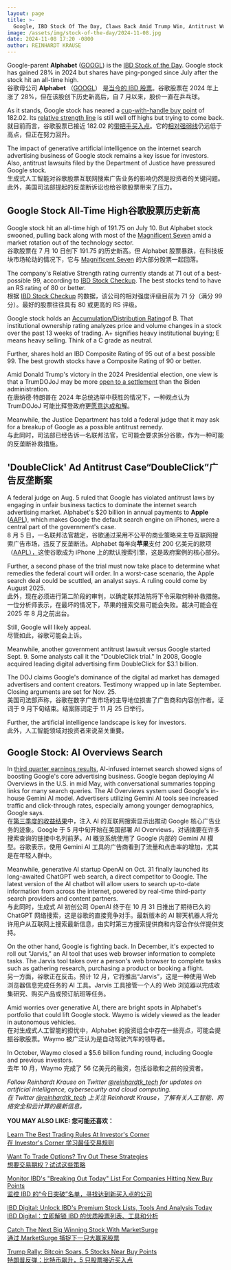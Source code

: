 ```yaml
---
layout: page
title: >-
  Google, IBD Stock Of The Day, Claws Back Amid Trump Win, Antitrust Worries, Fierce AI Competition	谷歌，今日 IBD 股票，在特朗普获胜中扳回一城，反垄断担忧，激烈的人工智能竞争
image: /assets/img/stock-of-the-day/2024-11-08.jpg
date: 2024-11-08 17:20 -0800
author: REINHARDT KRAUSE
---
```







Google-parent **Alphabet** ([GOOGL](https://research.investors.com/quote.aspx?symbol=GOOGL)) is the [IBD Stock of the Day](https://www.investors.com/category/research/ibd-stock-of-the-day/). Google stock has gained 28% in 2024 but shares have ping-ponged since July after the stock hit an all-time high.  
谷歌母公司 **Alphabet** （[GOOGL](https://research.investors.com/quote.aspx?symbol=GOOGL)） 是[当今的 IBD 股票](https://www.investors.com/category/research/ibd-stock-of-the-day/)。谷歌股票在 2024 年上涨了 28%，但在该股创下历史新高后，自 7 月以来，股价一直在乒乓球。


As it stands, Google stock has neared a [cup-with-handle buy point](https://www.investors.com/how-to-invest/investors-corner/investor-basics-why-learning-base-patterns-gets-the-ball-rolling/) of 182.02. Its [relative strength line](https://www.investors.com/how-to-invest/investors-corner/when-to-sell-rs-line-gives-clues-about-a-stocks-weakening-health/) is still well off highs but trying to come back.  
就目前而言，谷歌股票已接近 182.02 的[带把手买入点](https://www.investors.com/how-to-invest/investors-corner/investor-basics-why-learning-base-patterns-gets-the-ball-rolling/)。它的[相对强弱线](https://www.investors.com/how-to-invest/investors-corner/when-to-sell-rs-line-gives-clues-about-a-stocks-weakening-health/)仍远低于高点，但正在努力回升。


The impact of generative artificial intelligence on the internet search advertising business of Google stock remains a key issue for investors. Also, antitrust lawsuits filed by the Department of Justice have pressured Google stock.  
生成式人工智能对谷歌股票互联网搜索广告业务的影响仍然是投资者的关键问题。此外，美国司法部提起的反垄断诉讼也给谷歌股票带来了压力。




Google Stock All-Time High谷歌股票历史新高
----------------------------------


Google stock hit an all-time high of 191.75 on July 10. But Alphabet stock swooned, pulling back along with most of the [Magnificent Seven](https://www.investors.com/research/magnificent-seven-stocks/) amid a market rotation out of the technology sector.  
谷歌股票在 7 月 10 日创下 191.75 的历史新高。但 Alphabet 股票暴跌，在科技板块市场轮动的情况下，它与 [Magnificent Seven](https://www.investors.com/research/magnificent-seven-stocks/) 的大部分股票一起回落。


The company's Relative Strength rating currently stands at 71 out of a best-possible 99, according to [IBD Stock Checkup](https://research.investors.com/stockcheckup.aspx). The best stocks tend to have an RS rating of 80 or better.  
根据 [IBD Stock Checkup](https://research.investors.com/stockcheckup.aspx) 的数据，该公司的相对强度评级目前为 71 分（满分 99 分）。最好的股票往往具有 80 或更高的 RS 评级。


Google stock holds an [Accumulation/Distribution Rating](https://www.investors.com/how-to-invest/investors-corner/how-to-buy-stocks-accumulation-distribution-rating-shows-professionals-moves/)of B. That institutional ownership rating analyzes price and volume changes in a stock over the past 13 weeks of trading. A+ signifies heavy institutional buying; E means heavy selling. Think of a C grade as neutral.  


Further, shares hold an IBD Composite Rating of 95 out of a best possible 99. The best growth stocks have a Composite Rating of 90 or better.  


Amid Donald Trump's victory in the 2024 Presidential election, one view is that a TrumDOJoJ may be more [open to a settlement](https://www.investors.com/news/technology/google-stock-trump-victory-antitrust-doj/) than the Biden administration.  
在唐纳德·特朗普在 2024 年总统选举中获胜的情况下，一种观点认为 TrumDOJoJ 可能比拜登政府更[愿意达成和解](https://www.investors.com/news/technology/google-stock-trump-victory-antitrust-doj/)。


Meanwhile, the Justice Department has told a federal judge that it may ask for a breakup of Google as a possible antitrust remedy.  
与此同时，司法部已经告诉一名联邦法官，它可能会要求拆分谷歌，作为一种可能的反垄断补救措施。


'DoubleClick' Ad Antitrust Case“DoubleClick”广告反垄断案
--------------------------------------------------


A federal judge on Aug. 5 ruled that Google has violated antitrust laws by engaging in unfair business tactics to dominate the internet search advertising market. Alphabet's $20 billion in annual payments to **Apple** ([AAPL](https://research.investors.com/quote.aspx?symbol=AAPL)), which makes Google the default search engine on iPhones, were a central part of the government's case.  
8 月 5 日，一名联邦法官裁定，谷歌通过采用不公平的商业策略来主导互联网搜索广告市场，违反了反垄断法。Alphabet 每年向**苹果**支付 200 亿美元的款项 （[AAPL），](https://research.investors.com/quote.aspx?symbol=AAPL)这使谷歌成为 iPhone 上的默认搜索引擎，这是政府案例的核心部分。


Further, a second phase of the trial must now take place to determine what remedies the federal court will order. In a worst-case scenario, the Apple search deal could be scuttled, an analyst says. A ruling could come by August 2025.  
此外，现在必须进行第二阶段的审判，以确定联邦法院将下令采取何种补救措施。一位分析师表示，在最坏的情况下，苹果的搜索交易可能会失败。裁决可能会在 2025 年 8 月之前出台。


Still, Google will likely appeal.  
尽管如此，谷歌可能会上诉。


Meanwhile, another government antitrust lawsuit versus Google started Sept. 9. Some analysts call it the "DoubleClick trial." In 2008, Google acquired leading digital advertising firm DoubleClick for $3.1 billion.  


The DOJ claims Google's dominance of the digital ad market has damaged advertisers and content creators. Testimony wrapped up in late September. Closing arguments are set for Nov. 25.  
美国司法部声称，谷歌在数字广告市场的主导地位损害了广告商和内容创作者。证词于 9 月下旬结束。结案陈词定于 11 月 25 日举行。


Further, the artificial intelligence landscape is key for investors.  
此外，人工智能领域对投资者来说至关重要。


Google Stock: AI Overviews Search
---------------------------------


In [third quarter earnings results](https://www.investors.com/news/technology/google-stock-google-earnings-ad-search-growth-q32024/), AI-infused internet search showed signs of boosting Google's core advertising business. Google began deploying AI Overviews in the U.S. in mid May, with conversational summaries topping links for many search queries. The AI Overviews system used Google's in-house Gemini AI model. Advertisers utilizing Gemini AI tools see increased traffic and click-through rates, especially among younger demographics, Google says.  
在[第三季度的收益结果](https://www.investors.com/news/technology/google-stock-google-earnings-ad-search-growth-q32024/)中，注入 AI 的互联网搜索显示出推动 Google 核心广告业务的迹象。Google 于 5 月中旬开始在美国部署 AI Overviews，对话摘要在许多搜索查询的链接中名列前茅。AI 概览系统使用了 Google 内部的 Gemini AI 模型。谷歌表示，使用 Gemini AI 工具的广告商看到了流量和点击率的增加，尤其是在年轻人群中。


Meanwhile, generative AI startup OpenAI on Oct. 31 finally launched its long-awaited ChatGPT web search, a direct competitor to Google. The latest version of the AI chatbot will allow users to search up-to-date information from across the internet, powered by real-time third-party search providers and content partners.  
与此同时，生成式 AI 初创公司 OpenAI 终于在 10 月 31 日推出了期待已久的 ChatGPT 网络搜索，这是谷歌的直接竞争对手。最新版本的 AI 聊天机器人将允许用户从互联网上搜索最新信息，由实时第三方搜索提供商和内容合作伙伴提供支持。


On the other hand, Google is fighting back. In December, it's expected to roll out "Jarvis," an AI tool that uses web browser information to complete tasks. The Jarvis tool takes over a person's web browser to complete tasks such as gathering research, purchasing a product or booking a flight.  
另一方面，谷歌正在反击。预计 12 月，它将推出“Jarvis”，这是一种使用 Web 浏览器信息完成任务的 AI 工具。Jarvis 工具接管一个人的 Web 浏览器以完成收集研究、购买产品或预订航班等任务。


Amid worries over generative AI, there are bright spots in Alphabet's portfolio that could lift Google stock. Waymo is widely viewed as the leader in autonomous vehicles.  
在对生成式人工智能的担忧中，Alphabet 的投资组合中存在一些亮点，可能会提振谷歌股票。Waymo 被广泛认为是自动驾驶汽车的领导者。


In October, Waymo closed a $5.6 billion funding round, including Google and previous investors.  
去年 10 月，Waymo 完成了 56 亿美元的融资，包括谷歌和之前的投资者。


*Follow Reinhardt Krause on Twitter [@reinhardtk\_tech](https://twitter.com/reinhardtk_tech) for updates on artificial intelligence, cybersecurity and cloud computing.  
在 Twitter [@reinhardtk\_tech](https://twitter.com/reinhardtk_tech) 上关注 Reinhardt Krause，了解有关人工智能、网络安全和云计算的最新信息。*


**YOU MAY ALSO LIKE: 您可能还喜欢：**


[Learn The Best Trading Rules At Investor's Corner  
在 Investor's Corner 学习最佳交易规则](https://www.investors.com/category/how-to-invest/investors-corner/)


[Want To Trade Options? Try Out These Strategies  
想要交易期权？试试这些策略](https://www.investors.com/ibd-videos/videos/want-to-trade-options-here-are-the-basics-to-get-you-started)


[Monitor IBD's "Breaking Out Today" List For Companies Hitting New Buy Points  
监控 IBD 的“今日突破”名单，寻找达到新买入点的公司](https://www.investors.com/ibd-indexes/ibd-breakout-stocks-index/)


[IBD Digital: Unlock IBD's Premium Stock Lists, Tools And Analysis Today  
IBD Digital：立即解锁 IBD 的优质股票列表、工具和分析](https://www.investors.com/product/ibd-digital/?artProdLink=IBD_Digital)


[Catch The Next Big Winning Stock With MarketSurge  
通过 MarketSurge 捕捉下一只大赢家股票](https://www.investors.com/product/marketsmith/?artProdLink=MarketSmith)


[Trump Rally: Bitcoin Soars, 5 Stocks Near Buy Points  
特朗普反弹：比特币飙升，5 只股票接近买入点](https://www.investors.com/market-trend/stock-market-today/dow-jones-futures-bitcoin-80000-trump-rally-nvidia-meta-buy-points/)




